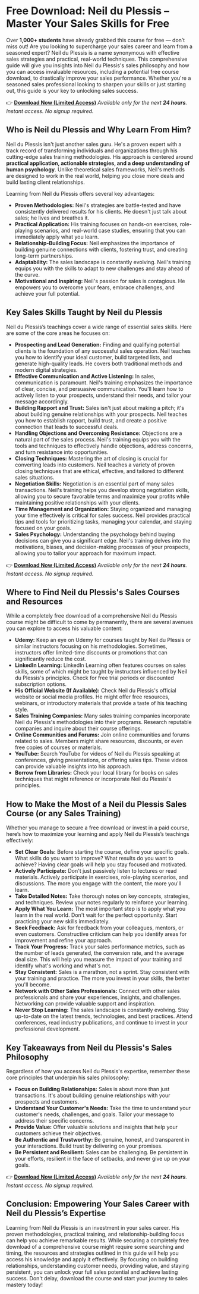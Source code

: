 # Free Download: Neil du Plessis – Master Your Sales Skills for Free

Over **1,000+ students** have already grabbed this course for free — don’t miss out!
Are you looking to supercharge your sales career and learn from a seasoned expert? Neil du Plessis is a name synonymous with effective sales strategies and practical, real-world techniques. This comprehensive guide will give you insights into Neil du Plessis's sales philosophy and how you can access invaluable resources, including a potential free course download, to drastically improve your sales performance. Whether you're a seasoned sales professional looking to sharpen your skills or just starting out, this guide is your key to unlocking sales success.

👉 [**Download Now (Limited Access)**](https://udemywork.com/neil-du-plessis)
_Available only for the next **24 hours**. Instant access. No signup required._

## Who is Neil du Plessis and Why Learn From Him?

Neil du Plessis isn't just another sales guru. He's a proven expert with a track record of transforming individuals and organizations through his cutting-edge sales training methodologies. His approach is centered around **practical application, actionable strategies, and a deep understanding of human psychology**. Unlike theoretical sales frameworks, Neil's methods are designed to work in the real world, helping you close more deals and build lasting client relationships.

Learning from Neil du Plessis offers several key advantages:

*   **Proven Methodologies:** Neil's strategies are battle-tested and have consistently delivered results for his clients. He doesn't just talk about sales; he lives and breathes it.
*   **Practical Application:** His training focuses on hands-on exercises, role-playing scenarios, and real-world case studies, ensuring that you can immediately apply what you learn.
*   **Relationship-Building Focus:** Neil emphasizes the importance of building genuine connections with clients, fostering trust, and creating long-term partnerships.
*   **Adaptability:** The sales landscape is constantly evolving. Neil's training equips you with the skills to adapt to new challenges and stay ahead of the curve.
*   **Motivational and Inspiring:** Neil's passion for sales is contagious. He empowers you to overcome your fears, embrace challenges, and achieve your full potential.

## Key Sales Skills Taught by Neil du Plessis

Neil du Plessis’s teachings cover a wide range of essential sales skills. Here are some of the core areas he focuses on:

*   **Prospecting and Lead Generation:** Finding and qualifying potential clients is the foundation of any successful sales operation. Neil teaches you how to identify your ideal customer, build targeted lists, and generate high-quality leads. He covers both traditional methods and modern digital strategies.
*   **Effective Communication and Active Listening:** In sales, communication is paramount. Neil's training emphasizes the importance of clear, concise, and persuasive communication. You'll learn how to actively listen to your prospects, understand their needs, and tailor your message accordingly.
*   **Building Rapport and Trust:** Sales isn't just about making a pitch; it's about building genuine relationships with your prospects. Neil teaches you how to establish rapport, build trust, and create a positive connection that leads to successful deals.
*   **Handling Objections and Overcoming Resistance:** Objections are a natural part of the sales process. Neil's training equips you with the tools and techniques to effectively handle objections, address concerns, and turn resistance into opportunities.
*   **Closing Techniques:** Mastering the art of closing is crucial for converting leads into customers. Neil teaches a variety of proven closing techniques that are ethical, effective, and tailored to different sales situations.
*   **Negotiation Skills:** Negotiation is an essential part of many sales transactions. Neil's training helps you develop strong negotiation skills, allowing you to secure favorable terms and maximize your profits while maintaining positive relationships with your clients.
*   **Time Management and Organization:** Staying organized and managing your time effectively is critical for sales success. Neil provides practical tips and tools for prioritizing tasks, managing your calendar, and staying focused on your goals.
*   **Sales Psychology:** Understanding the psychology behind buying decisions can give you a significant edge. Neil's training delves into the motivations, biases, and decision-making processes of your prospects, allowing you to tailor your approach for maximum impact.

👉 [**Download Now (Limited Access)**](https://udemywork.com/neil-du-plessis)
_Available only for the next **24 hours**. Instant access. No signup required._

## Where to Find Neil du Plessis's Sales Courses and Resources

While a completely free download of a comprehensive Neil du Plessis course might be difficult to come by permanently, there are several avenues you can explore to access his valuable content:

*   **Udemy:** Keep an eye on Udemy for courses taught by Neil du Plessis or similar instructors focusing on his methodologies. Sometimes, instructors offer limited-time discounts or promotions that can significantly reduce the cost.
*   **LinkedIn Learning:** LinkedIn Learning often features courses on sales skills, some of which might be taught by instructors influenced by Neil du Plessis's principles. Check for free trial periods or discounted subscription options.
*   **His Official Website (If Available):** Check Neil du Plessis's official website or social media profiles. He might offer free resources, webinars, or introductory materials that provide a taste of his teaching style.
*   **Sales Training Companies:** Many sales training companies incorporate Neil du Plessis's methodologies into their programs. Research reputable companies and inquire about their course offerings.
*   **Online Communities and Forums:** Join online communities and forums related to sales. Members might share resources, discounts, or even free copies of courses or materials.
*   **YouTube:** Search YouTube for videos of Neil du Plessis speaking at conferences, giving presentations, or offering sales tips. These videos can provide valuable insights into his approach.
*   **Borrow from Libraries:** Check your local library for books on sales techniques that might reference or incorporate Neil du Plessis's principles.

## How to Make the Most of a Neil du Plessis Sales Course (or any Sales Training)

Whether you manage to secure a free download or invest in a paid course, here’s how to maximize your learning and apply Neil du Plessis’s teachings effectively:

*   **Set Clear Goals:** Before starting the course, define your specific goals. What skills do you want to improve? What results do you want to achieve? Having clear goals will help you stay focused and motivated.
*   **Actively Participate:** Don't just passively listen to lectures or read materials. Actively participate in exercises, role-playing scenarios, and discussions. The more you engage with the content, the more you'll learn.
*   **Take Detailed Notes:** Take thorough notes on key concepts, strategies, and techniques. Review your notes regularly to reinforce your learning.
*   **Apply What You Learn:** The most important step is to apply what you learn in the real world. Don't wait for the perfect opportunity. Start practicing your new skills immediately.
*   **Seek Feedback:** Ask for feedback from your colleagues, mentors, or even customers. Constructive criticism can help you identify areas for improvement and refine your approach.
*   **Track Your Progress:** Track your sales performance metrics, such as the number of leads generated, the conversion rate, and the average deal size. This will help you measure the impact of your training and identify what's working and what's not.
*   **Stay Consistent:** Sales is a marathon, not a sprint. Stay consistent with your training and practice. The more you invest in your skills, the better you'll become.
*   **Network with Other Sales Professionals:** Connect with other sales professionals and share your experiences, insights, and challenges. Networking can provide valuable support and inspiration.
*   **Never Stop Learning:** The sales landscape is constantly evolving. Stay up-to-date on the latest trends, technologies, and best practices. Attend conferences, read industry publications, and continue to invest in your professional development.

## Key Takeaways from Neil du Plessis's Sales Philosophy

Regardless of how you access Neil du Plessis's expertise, remember these core principles that underpin his sales philosophy:

*   **Focus on Building Relationships:** Sales is about more than just transactions. It's about building genuine relationships with your prospects and customers.
*   **Understand Your Customer's Needs:** Take the time to understand your customer's needs, challenges, and goals. Tailor your message to address their specific concerns.
*   **Provide Value:** Offer valuable solutions and insights that help your customers achieve their objectives.
*   **Be Authentic and Trustworthy:** Be genuine, honest, and transparent in your interactions. Build trust by delivering on your promises.
*   **Be Persistent and Resilient:** Sales can be challenging. Be persistent in your efforts, resilient in the face of setbacks, and never give up on your goals.

👉 [**Download Now (Limited Access)**](https://udemywork.com/neil-du-plessis)
_Available only for the next **24 hours**. Instant access. No signup required._

## Conclusion: Empowering Your Sales Career with Neil du Plessis’s Expertise

Learning from Neil du Plessis is an investment in your sales career. His proven methodologies, practical training, and relationship-building focus can help you achieve remarkable results. While securing a completely free download of a comprehensive course might require some searching and timing, the resources and strategies outlined in this guide will help you access his knowledge and apply it effectively. By focusing on building relationships, understanding customer needs, providing value, and staying persistent, you can unlock your full sales potential and achieve lasting success. Don't delay, download the course and start your journey to sales mastery today!
